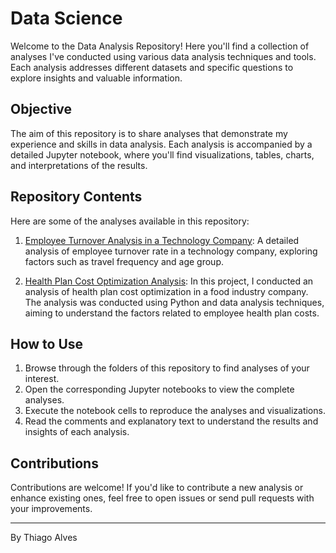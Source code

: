 # Data Science

Welcome to the Data Analysis Repository! Here you'll find a collection of analyses I've conducted using various data analysis techniques and tools. Each analysis addresses different datasets and specific questions to explore insights and valuable information.

## Objective

The aim of this repository is to share analyses that demonstrate my experience and skills in data analysis. Each analysis is accompanied by a detailed Jupyter notebook, where you'll find visualizations, tables, charts, and interpretations of the results.

## Repository Contents

Here are some of the analyses available in this repository:

1. [Employee Turnover Analysis in a Technology Company](https://github.com/tmabgdata/Data-Science/tree/main/Employee%20Turnover%20Analysis%20in%20a%20Technology%20Company): A detailed analysis of employee turnover rate in a technology company, exploring factors such as travel frequency and age group.

2. [Health Plan Cost Optimization Analysis](https://github.com/tmabgdata/Data-Science/tree/main/Health%20Plan%20Cost%20Optimization%20Analysis): In this project, I conducted an analysis of health plan cost optimization in a food industry company. The analysis was conducted using Python and data analysis techniques, aiming to understand the factors related to employee health plan costs.

## How to Use

1. Browse through the folders of this repository to find analyses of your interest.
2. Open the corresponding Jupyter notebooks to view the complete analyses.
3. Execute the notebook cells to reproduce the analyses and visualizations.
4. Read the comments and explanatory text to understand the results and insights of each analysis.

## Contributions

Contributions are welcome! If you'd like to contribute a new analysis or enhance existing ones, feel free to open issues or send pull requests with your improvements.

---

By Thiago Alves

